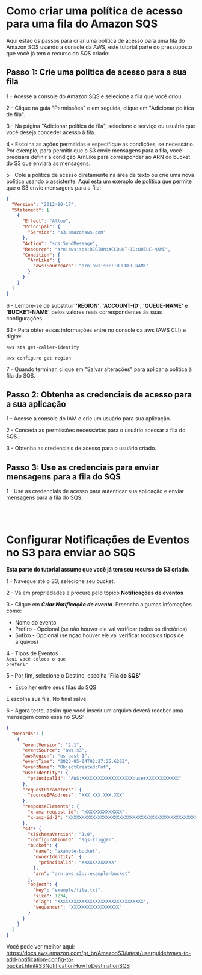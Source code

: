 # Como criar uma política de acesso para uma fila do Amazon SQS

Aqui estão os passos para criar uma política de acesso para uma fila do Amazon SQS usando a console da AWS, este tutorial parte do pressuposto que você já tem o recurso do SQS criado:

<h2>Passo 1: Crie uma política de acesso para a sua fila</h2>

1 - Acesse a console do Amazon SQS e selecione a fila que você criou.

2 - Clique na guia "Permissões" e em seguida, clique em "Adicionar política de fila".

3 - Na página "Adicionar política de fila", selecione o serviço ou usuário que você deseja conceder acesso à fila.

4 - Escolha as ações permitidas e especifique as condições, se necessário. Por exemplo, para permitir que o S3 envie mensagens para a fila, você precisará definir a condição ArnLike para corresponder ao ARN do bucket do S3 que enviará as mensagens.

5 - Cole a política de acesso diretamente na área de texto ou crie uma nova política usando o assistente. Aqui está um exemplo de política que permite que o S3 envie mensagens para a fila:

```json
{
  "Version": "2012-10-17",
  "Statement": [
    {
      "Effect": "Allow",
      "Principal": {
        "Service": "s3.amazonaws.com"
      },
      "Action": "sqs:SendMessage",
      "Resource": "arn:aws:sqs:REGION:ACCOUNT-ID:QUEUE-NAME",
      "Condition": {
        "ArnLike": {
          "aws:SourceArn": "arn:aws:s3:::BUCKET-NAME"
        }
      }
    }
  ]
}
```
6 - Lembre-se de substituir <b>'REGION'</b>, <b>'ACCOUNT-ID'</b>, <b>'QUEUE-NAME'</b> e <b>'BUCKET-NAME'</b> pelos valores reais correspondentes às suas configurações.

6.1 - Para obter essas informações entre no console da aws (AWS CLI) e digite:
```sh
aws sts get-caller-identity
```
```
aws configure get region
```

7 - Quando terminar, clique em "Salvar alterações" para aplicar a política à fila do SQS.

<h2>Passo 2: Obtenha as credenciais de acesso para a sua aplicação</h2>

1 - Acesse a console do IAM e crie um usuário para sua aplicação.

2 - Conceda as permissões necessárias para o usuário acessar a fila do SQS.

3 - Obtenha as credenciais de acesso para o usuário criado.

<h2>Passo 3: Use as credenciais para enviar mensagens para a fila do SQS</h2>

1 - Use as credenciais de acesso para autenticar sua aplicação e enviar mensagens para a fila do SQS.

<br>
<br>

# Configurar Notificações de Eventos no S3 para enviar ao SQS

<b>Esta parte do tutorial assume que você já tem seu recurso do S3 criado.</b>

1 - Navegue até o S3, selecione seu bucket.

2 - Vá em propriedades e procure pelo tópico <b>Notificações de eventos </b>

3 - Clique em <b>*Criar Notificação de evento*</b>. Preencha algumas infomações como:

- Nome do evento
- Prefiro - Opcional (se não houver ele vai verificar todos os diretórios)
- Sufixo - Opcional (se nçao houver ele vai verificar todos os tipos de arquivos)


4 - Tipos de Eventos <br>
<code>Aqui você coloca o que preferir</code>

5 -  Por fim, selecione o Destino, escolha <b>'Fila do SQS'</b>

- Escolher entre seus filas do SQS

E escolha sua fila. No final salve.

6 - Agora teste, assim que você inserir um arquivo deverá receber uma mensagem como essa no SQS:

```json
{
  "Records": [
    {
      "eventVersion": "2.1",
      "eventSource": "aws:s3",
      "awsRegion": "us-east-1",
      "eventTime": "2023-05-04T02:27:25.626Z",
      "eventName": "ObjectCreated:Put",
      "userIdentity": {
        "principalId": "AWS:XXXXXXXXXXXXXXXXXXX:userXXXXXXXXXXXX"
      },
      "requestParameters": {
        "sourceIPAddress": "XXX.XXX.XXX.XXX"
      },
      "responseElements": {
        "x-amz-request-id": "XXXXXXXXXXXXXX",
        "x-amz-id-2": "XXXXXXXXXXXXXXXXXXXXXXXXXXXXXXXXXXXXXXXXXXXXXXXXXXXXXXXXXXXXXXXXXXXXXXXXXXXXXXX"
      },
      "s3": {
        "s3SchemaVersion": "1.0",
        "configurationId": "sqs-trigger",
        "bucket": {
          "name": "example-bucket",
          "ownerIdentity": {
            "principalId": "XXXXXXXXXXXX"
          },
          "arn": "arn:aws:s3:::example-bucket"
        },
        "object": {
          "key": "example/file.txt",
          "size": 1234,
          "eTag": "XXXXXXXXXXXXXXXXXXXXXXXXXXXXXXXX",
          "sequencer": "XXXXXXXXXXXXXXXXXX"
        }
      }
    }
  ]
}

```

Você pode ver melhor aqui: https://docs.aws.amazon.com/pt_br/AmazonS3/latest/userguide/ways-to-add-notification-config-to-bucket.html#S3NotificationHowToDestinationSQS

